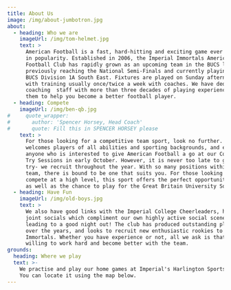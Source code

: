 ```yaml
---
title: About Us
image: /img/about-jumbotron.jpg
about:
  - heading: Who we are
    imageUrl: /img/tom-helmet.jpg
    text: >
      American Football is a fast, hard-hitting and exciting game ever growing
      in popularity. Established in 2006, the Imperial Immortals American
      Football Club has rapidly grown as an upcoming team in the BUCS league,
      previously reaching the National Semi-Finals and currently playing in the
      BUCS Division 1A South East. Fixtures are played on Sunday afternoons,
      with training usually once/twice a week with coaches. We have dedicated
      coaching  staff with more than three decades of playing experience between
      them to help you become a better football player.
  - heading: Compete
    imageUrl: /img/ben-qb.jpg
#     quote_wrapper:
#       author: 'Spencer Horsey, Head Coach'
#       quote: Fill this in SPENCER HORSEY please
    text: >
      For those looking for a competitive team sport, look no further.  The club
      welcomes players of all abilities and sporting backgrounds, and encourage
      anyone who is interested to give American Football a go at our Come and
      Try Sessions in early October. However, it is never too late to give it a
      try- we recruit throughout the year. With so many positions within the
      team, there is bound to be one that suits you. For those looking to
      compete at a high level, this sport offers the perfect opportunity in BUCS
      as well as the chance to play for the Great Britain University Squad!
  - heading: Have Fun
    imageUrl: /img/old-boys.jpg
    text: >
      We also have good links with the Imperial College Cheerleaders, having
      joint socials which compliment our own highly active social scene, always
      leading to a good night out! The club has produced outstanding players
      over the years, and looks to recruit new enthusiastic rookies to become
      Immortals. Whether you have experience or not, all we ask is that you are
      willing to work hard and become better with the team.
grounds:
  heading: Where we play
  text: >-
    We practise and play our home games at Imperial's Harlington Sports Grounds.
    You can locate it using the map below.
---
```


